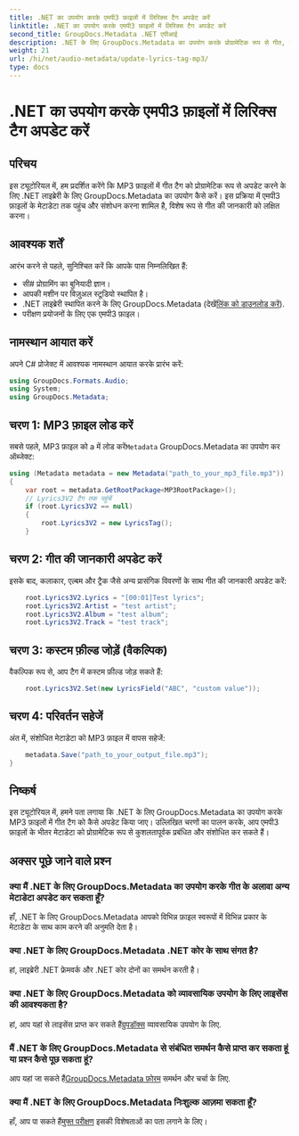 ```yaml
---
title: .NET का उपयोग करके एमपी3 फ़ाइलों में लिरिक्स टैग अपडेट करें
linktitle: .NET का उपयोग करके एमपी3 फ़ाइलों में लिरिक्स टैग अपडेट करें
second_title: GroupDocs.Metadata .NET एपीआई
description: .NET के लिए GroupDocs.Metadata का उपयोग करके प्रोग्रामेटिक रूप से गीत, कलाकार और एल्बम विवरण सहित एमपी3 फ़ाइल मेटाडेटा को अपडेट करना सीखें।
weight: 21
url: /hi/net/audio-metadata/update-lyrics-tag-mp3/
type: docs
---
```

# .NET का उपयोग करके एमपी3 फ़ाइलों में लिरिक्स टैग अपडेट करें

## परिचय
इस ट्यूटोरियल में, हम प्रदर्शित करेंगे कि MP3 फ़ाइलों में गीत टैग को प्रोग्रामेटिक रूप से अपडेट करने के लिए .NET लाइब्रेरी के लिए GroupDocs.Metadata का उपयोग कैसे करें। इस प्रक्रिया में एमपी3 फ़ाइलों के मेटाडेटा तक पहुंच और संशोधन करना शामिल है, विशेष रूप से गीत की जानकारी को लक्षित करना।
## आवश्यक शर्तें
आरंभ करने से पहले, सुनिश्चित करें कि आपके पास निम्नलिखित हैं:
- सी# प्रोग्रामिंग का बुनियादी ज्ञान।
- आपकी मशीन पर विज़ुअल स्टूडियो स्थापित है।
-  .NET लाइब्रेरी स्थापित करने के लिए GroupDocs.Metadata (देखें[लिंक को डाउनलोड करें](https://releases.groupdocs.com/metadata/net/)).
- परीक्षण प्रयोजनों के लिए एक एमपी3 फ़ाइल।

## नामस्थान आयात करें
अपने C# प्रोजेक्ट में आवश्यक नामस्थान आयात करके प्रारंभ करें:
```csharp
using GroupDocs.Formats.Audio;
using System;
using GroupDocs.Metadata;
```
## चरण 1: MP3 फ़ाइल लोड करें
 सबसे पहले, MP3 फ़ाइल को a में लोड करें`Metadata` GroupDocs.Metadata का उपयोग कर ऑब्जेक्ट:
```csharp
using (Metadata metadata = new Metadata("path_to_your_mp3_file.mp3"))
{
    var root = metadata.GetRootPackage<MP3RootPackage>();
    // Lyrics3V2 टैग तक पहुंचें
    if (root.Lyrics3V2 == null)
    {
        root.Lyrics3V2 = new LyricsTag();
    }
```
## चरण 2: गीत की जानकारी अपडेट करें
इसके बाद, कलाकार, एल्बम और ट्रैक जैसे अन्य प्रासंगिक विवरणों के साथ गीत की जानकारी अपडेट करें:
```csharp
    root.Lyrics3V2.Lyrics = "[00:01]Test lyrics";
    root.Lyrics3V2.Artist = "test artist";
    root.Lyrics3V2.Album = "test album";
    root.Lyrics3V2.Track = "test track";
```
## चरण 3: कस्टम फ़ील्ड जोड़ें (वैकल्पिक)
वैकल्पिक रूप से, आप टैग में कस्टम फ़ील्ड जोड़ सकते हैं:
```csharp
    root.Lyrics3V2.Set(new LyricsField("ABC", "custom value"));
```
## चरण 4: परिवर्तन सहेजें
अंत में, संशोधित मेटाडेटा को MP3 फ़ाइल में वापस सहेजें:
```csharp
    metadata.Save("path_to_your_output_file.mp3");
}
```

## निष्कर्ष
इस ट्यूटोरियल में, हमने पता लगाया कि .NET के लिए GroupDocs.Metadata का उपयोग करके MP3 फ़ाइलों में गीत टैग को कैसे अपडेट किया जाए। उल्लिखित चरणों का पालन करके, आप एमपी3 फ़ाइलों के भीतर मेटाडेटा को प्रोग्रामेटिक रूप से कुशलतापूर्वक प्रबंधित और संशोधित कर सकते हैं।

## अक्सर पूछे जाने वाले प्रश्न
### क्या मैं .NET के लिए GroupDocs.Metadata का उपयोग करके गीत के अलावा अन्य मेटाडेटा अपडेट कर सकता हूँ?
हाँ, .NET के लिए GroupDocs.Metadata आपको विभिन्न फ़ाइल स्वरूपों में विभिन्न प्रकार के मेटाडेटा के साथ काम करने की अनुमति देता है।
### क्या .NET के लिए GroupDocs.Metadata .NET कोर के साथ संगत है?
हां, लाइब्रेरी .NET फ्रेमवर्क और .NET कोर दोनों का समर्थन करती है।
### क्या .NET के लिए GroupDocs.Metadata को व्यावसायिक उपयोग के लिए लाइसेंस की आवश्यकता है?
 हां, आप यहां से लाइसेंस प्राप्त कर सकते हैं[ग्रुपडॉक्स](https://purchase.groupdocs.com/buy) व्यावसायिक उपयोग के लिए.
### मैं .NET के लिए GroupDocs.Metadata से संबंधित समर्थन कैसे प्राप्त कर सकता हूं या प्रश्न कैसे पूछ सकता हूं?
 आप यहां जा सकते हैं[GroupDocs.Metadata फ़ोरम](https://forum.groupdocs.com/c/metadata/14) समर्थन और चर्चा के लिए.
### क्या मैं .NET के लिए GroupDocs.Metadata निःशुल्क आज़मा सकता हूँ?
 हाँ, आप पा सकते हैं[मुफ्त परीक्षण](https://releases.groupdocs.com/) इसकी विशेषताओं का पता लगाने के लिए।